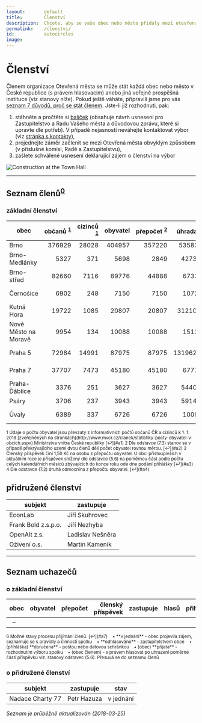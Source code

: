 ```yaml
---
layout:       default
title:        Členství
description:  Chcete, aby se vaše obec nebo město přidaly mezi otevřená města?
permalink:    /clenstvi/
id:           autocircles
image:
---
```


# Členství
Členem organizace Otevřená města se může stát každá obec nebo město v České republice (s právem hlasovacím) anebo jiná veřejně prospěšná instituce (viz stanovy níže). Pokud ještě váháte, připravili jsme pro vás [seznam 7 důvodů, proč se stát členem](/clenstvi/motivace/). Jste-li již rozhodnuti, pak:

1. stáhněte a pročtěte si [balíček](/balicek/) (obsahuje návrh usnesení pro Zastupitelstvo a Radu Vašeho města a důvodovou zprávu, které si upravte dle potřeb). V případě nejasností neváhejte kontaktovat výbor (viz [stránka s kontakty](/kontakty/)),
2. projednejte záměr začlenit se mezi Otevřená města obvyklým způsobem (v příslušné komisi, Radě a Zastupitelstvu),
3. zašlete schválené usnesení deklarující zájem o členství na výbor

![Construction at the Town Hall](/media/thumbnails/construction.jpg)

----

## <span id="Seznam_členů">Seznam členů</span><sup id="a0">[0](#f0)</sup>

### základní členství

obec | občanů&nbsp;<sup id="a1">[1](#f1)</sup> | cizinců &nbsp;<sup id="a1">[1](#f1)</sup> | obyvatel | přepočet&nbsp;<sup id="a2">[2](#f2)</sup> | úhrada&nbsp;<sup id="a3">[3](#f3)</sup> | zastupuje | hlasů&nbsp;<sup id="a4">[4](#f4)</sup> | členství
--- | ---:| ---:| ---:| ---:| ---:| --- | ---:| ---
Brno | 376929 | 28028 | 404957 | 357220 | 535830 | Jiří Ulip | 636 | zakládající
Brno-Medlánky | 5327 | 371 | 5698 | 2849 | 4273,5 | Kateřina Žůrková | 75 | 2016-07
Brno-střed | 82660 | 7116 | 89776 | 44888 | 67332 | Svatopluk Bartík | 300 | zakládající
Černošice | 6902 | 248 | 7150 | 7150 | 10725 | Tomáš Kratochvíl | 85 | zakládající
Kutná Hora | 19722 | 1085 | 20807 | 20807 | 31210,5 | Lukáš Jelínek | 144 | 2016-06
Nové Město na Moravě | 9954 | 134 | 10088 | 10088 | 15132 | Michal Šmarda | 100 | zakládající
Praha 5 | 72984 | 14991 | 87975 | 87975 | 131962,5 | Viktor Čahoj | 297 | zakládající
Praha 7 | 37707 | 7473 | 45180 | 45180 | 67770 | Ondřej Profant | 213 | 2016-06
Praha-Ďáblice | 3376 | 251 | 3627 | 3627 | 5440,5 | Radimír Rexa | 60 | 2016-07
Psáry | 3706 | 237 | 3943 | 3943 | 5914,5 | Vít Olmr | 63 | zakládající
Úvaly | 6389 | 337 | 6726 | 6726 | 10089 |  Petr Borecký | 82 | 2016-08

<sup>
<span id="f1">1</span> Údaje o počtu obyvatel jsou převzaty z informativních počtů občanů ČR a cizinců k 1. 1. 2018 [zveřejněných na stránkách](http://www.mvcr.cz/clanek/statistiky-pocty-obyvatel-v-obcich.aspx) Ministrstva vnitra České republiky [↩](#a1)   
<span id="f2">2</span> Dle odstavce (7.3) stanov se v případě překrývajícího uzemí dvou členů dělí počet obyvatel rovnou měrou. [↩](#a2)   
<span id="f3">3</span> Členský příspěvek činí 1,50 Kč na osobu z přepočtu obyvatel. U obcí přistoupivších v aktuálním roce je příspěvek snížený dle odstavce (5.6) na poměrnou část podle počtu celých kalendářních měsíců zbývajících do konce roku ode dne podání přihlášky [↩](#a3)  
<span id="f4">4</span> Dle odstavce (7.2) druhá odmocnina z přepočtu obyvatel. [↩](#a4)  
</sup>

## přidružené členství

subjekt | zastupuje
--- | ---
EconLab | Jiří Skuhrovec
Frank Bold z.s.p.o. | Jiří Nezhyba
OpenAlt z.s. | Ladislav Nešněra
Oživení o.s. | Martin Kameník

----

## <span id="Seznam_uchazečů">Seznam uchazečů</span>

### o základní členství

obec | obyvatel | přepočet | členský příspěvek | zastupuje | hlasů | přihláška | stav&nbsp;<sup id="a6">[6](#f7)</sup>
--- | ---:| ---:| ---:| --- | ---:| --- | ---
&nbsp;&nbsp;&ndash; |  |  |  |  |  |  |

<sup>
<span id="f6">6</span> Možné stavy procesu přijímání členů: [↩](#a7)  
&nbsp;&nbsp;&nbsp;&bull; **v jednání** - obec projevila zájem, seznamuje se s pravidly a činností spolku  
&nbsp;&nbsp;&nbsp;&bull; **odhlasováno** - zastupitelstvem obce  
&nbsp;&nbsp;&nbsp;&bull; (přihláška) **doručena** - poštou nebo datovou schránkou  
&nbsp;&nbsp;&nbsp;&bull; (obec) **přijata** - rozhodnutím výboru spolku  
&nbsp;&nbsp;&nbsp;&bull; (obec členem) - s právem hlasovat po uhrazení poměrné části příspěvku viz. stanovy odstavec (5.6). Přesuvá se do seznamu členů  
</sup>

### o přidružené členství

subjekt | zastupuje | stav
--- | --- | ---
Nadace Charty 77 | Petr Hazuza | v jednání

<!--
&nbsp;&nbsp;&ndash; |  |
-->
*Seznam je průběžně aktualizován (2018-03-25)*
